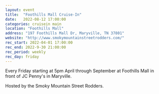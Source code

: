 ```yaml
---
layout: event
title:  "Foothills Mall Cruise-In"
date:   2022-08-12 17:00:00
categories: cruisein main
location: "Foothills Mall"
address: "197 Foothills Mall Dr, Maryville, TN 37801"
website: "http://www.smokymountainstreetrodders.com/"
rec_start: 2022-04-01 17:00:00
rec_end: 2022-9-30 21:00:00
rec_period: weekly
rec_day: friday
---
```


Every Friday starting at 5pm April through September at Foothills Mall in front of JC Penny's in Maryville.

Hosted by the Smoky Mountain Street Rodders.
